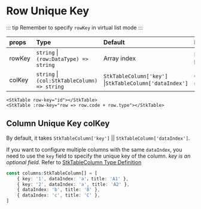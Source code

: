 # Row Unique Key

::: tip
Remember to specify `rowKey` in virtual list mode
:::

| props | Type | Default | Description |
| :--- | :--- | :--- | :--- |
| rowKey | `string` \| `(row:DataType) => string` | Array index | Row unique key |
| colKey |  `string` \| `(col:StkTableColumn) => string` | `StkTableColumn['key']` \|`StkTableColumn['dataIndex']` | Column unique key |

```vue
<StkTable row-key="id"></StkTable>
<StkTable :row-key="row => row.code + row.type"></StkTable>
```

## Column Unique Key colKey
By default, it takes `StkTableColumn['key']` || `StkTableColumn['dataIndex']`.

If you want to configure multiple columns with the same `dataIndex`, you need to use the `key` field to specify the unique key of the column. *key is an optional field*. Refer to [StkTableColumn Type Definition](/en/main/api/stk-table-column.html)
```ts
const columns:StkTableColumn[] = [
    { key: '1', dataIndex: 'a'，title: 'A1' },
    { key: '2', dataIndex: 'a', title: 'A2' },
    { dataIndex: 'b', title: 'B' },
    { dataIndex: 'c', title: 'C' },
] 
```